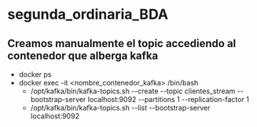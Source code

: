 # segunda_ordinaria_BDA

## Creamos manualmente el topic accediendo al contenedor que alberga kafka
- docker ps
- docker exec -it <nombre_contenedor_kafka> /bin/bash
  - /opt/kafka/bin/kafka-topics.sh --create --topic clientes_stream --bootstrap-server localhost:9092 --partitions 1 --replication-factor 1
  - /opt/kafka/bin/kafka-topics.sh --list --bootstrap-server localhost:9092


